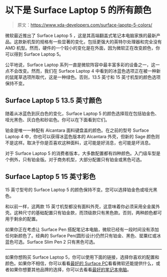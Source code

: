 # 以下是 Surface Laptop 5 的所有颜色

> 原文：<https://www.xda-developers.com/surface-lapotp-5-colors/>

微软最近推出了 Surface Laptop 5 ，这是其高端翻盖式笔记本电脑家族的最新产品。这款新机型的规格有一些显著的变化，包括更强大的英特尔处理器和完全没有 AMD 机型。然而，硬件的一个较小的变化是在外面，因为微软正在改变颜色，你可以得到 Surface Laptop 5。

公平地说，Surface Laptop 系列一直是微软阵容中最丰富多彩的设备之一，这一点不会改变。然而，我们在 Surface Laptop 4 中看到的冰蓝色选项正在被一种新的鼠尾草选项所取代，这是一种绿色。否则，13.5 英寸和 15 英寸机型的颜色选项保持不变。

## Surface Laptop 5 13.5 英寸颜色

随着从冰蓝色到灰白色的变化，Surface Laptop 5 的颜色选择现在包括铂金色、哑光黑色、灰白色和砂岩色。你可以在下面看到它们。

铂金是唯一一种配有 Alcantara 面料键盘盖的颜色。在之前的型号 Surface Laptop 4 中，你也可以获得冰蓝色版本的 Alcantara 外壳，但新的 Sage 颜色则不是这样。取决于你是否喜欢这种面料，这可能是好消息，也可能是坏消息。

对于 Surface Laptop 5 的消费者版本，大多数配置都有四种颜色。入门级车型是个例外，只有铂金版。对于商务机型，大部分配置只有铂金或黑色可选。

## Surface Laptop 5 15 英寸彩色

15 英寸型号的 Surface Laptop 5 的颜色保持不变。您可以选择铂金色或哑光黑色。

和以前一样，这两款 15 英寸机型都没有面料外壳，这意味着你必须采用全金属外壳。这种尺寸的基础配置只有铂金款，而顶级款只有黑色款。否则，两种颜色都可用于剩余的配置。

如果你正在考虑让 Surface Pen 搭配笔记本电脑，微软已经有一段时间没有添加任何新颜色了。经典的 Surface Pen(圆形设计)仍然只有铂金、黑色、罂粟红或冰蓝色可选。Surface Slim Pen 2 只有黑色可选。

* * *

如果你想购买 Surface Laptop 5，你可以使用下面的链接，选择你喜欢的配置和颜色。如果你不相信，你可以看看[最好的 Surface PC](https://www.xda-developers.com/best-microsoft-surface-pcs/)看看微软还能提供什么，或者如果你想要其他品牌的选择，你可以去看看[最好的笔记本电脑](https://www.xda-developers.com/best-laptops/)。